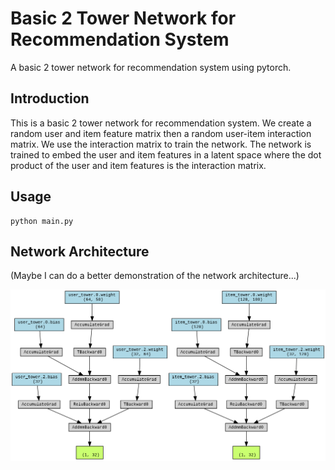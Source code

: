 # Basic 2 Tower Network for Recommendation System

A basic 2 tower network for recommendation system using pytorch.

## Introduction

This is a basic 2 tower network for recommendation system. We create a random user and item feature matrix then a random user-item interaction matrix. We use the interaction matrix to train the network. The network is trained to embed the user and item features in a latent space where the dot product of the user and item features is the interaction matrix.

## Usage

```shell
python main.py
```

## Network Architecture

(Maybe I can do a better demonstration of the network architecture...)

![network architecture](./network_architecture.png)

